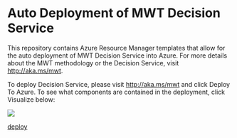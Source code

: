 # Auto Deployment of MWT Decision Service

This repository contains Azure Resource Manager templates that allow for the auto deployment of MWT Decision Service into Azure. For more details about the MWT methodology or the Decision Service, visit http://aka.ms/mwt.  

To deploy Decision Service, please visit http://aka.ms/mwt and click Deploy To Azure. To see what components are contained in the deployment, click Visualize below:  

<a href="http://armviz.io/#/?load=https%3A%2F%2Fraw.githubusercontent.com%2Fmultiworldtesting%2Fds-provisioning%2Fmaster%2Fazuredeploy.json" target="_blank">
    <img src="http://armviz.io/visualizebutton.png"/>
</a>

<a href='https://portal.azure.com/#blade/Microsoft_Azure_Compute/CreateMultiVmWizardBlade/internal_bladeCallId/anything/internal_bladeCallerParams/{"initialData":{},"providerConfig":{"createUiDefinition":"https://raw.githubusercontent.com/eisber/ds-provisioning/master/marketplace.json"}}'>deploy</a>

